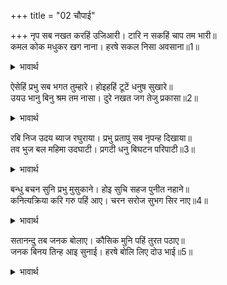 +++
title = "02 चौपाई"

+++
नृप सब नखत करहिं उजिआरी। टारि न सकहिं चाप तम भारी॥  
कमल कोक मधुकर खग नाना। हरषे सकल निसा अवसाना॥1॥  

<details><summary>भावार्थ</summary>

सब राजा रूपी तारे उजाला (मन्द प्रकाश) करते हैं, पर वे धनुष रूपी महान अन्धकार को हटा नहीं सकते। रात्रि का अन्त होने से जैसे कमल, चकवे, भौंरे और नाना प्रकार के पक्षी हर्षित हो रहे हैं॥1॥  
</details>

ऐसेहिं प्रभु सब भगत तुम्हारे। होइहहिं टूटें धनुष सुखारे॥  
उयउ भानु बिनु श्रम तम नासा। दुरे नखत जग तेजु प्रकासा॥2॥  

<details><summary>भावार्थ</summary>

वैसे ही हे प्रभो! आपके सब भक्त धनुष टूटने पर सुखी होङ्गे। सूर्य उदय हुआ, बिना ही परिश्रम अन्धकार नष्ट हो गया। तारे छिप गए, संसार में तेज का प्रकाश हो गया॥2॥  
</details>

रबि निज उदय ब्याज रघुराया। प्रभु प्रतापु सब नृपन्ह दिखाया॥  
तव भुज बल महिमा उदघाटी। प्रगटी धनु बिघटन परिपाटी॥3॥  

<details><summary>भावार्थ</summary>

हे रघुनाथजी! सूर्य ने अपने उदय के बहाने सब राजाओं को प्रभु (आप) का प्रताप दिखलाया है। आपकी भुजाओं के बल की महिमा को उद्घाटित करने (खोलकर दिखाने) के लिए ही धनुष तोडने की यह पद्धति प्रकट हुई है॥3॥  
</details>

बन्धु बचन सुनि प्रभु मुसुकाने। होइ सुचि सहज पुनीत नहाने॥  
कनित्यक्रिया करि गरु पहिं आए। चरन सरोज सुभग सिर नाए॥4॥  

<details><summary>भावार्थ</summary>

भाई के वचन सुनकर प्रभु मुस्कुराए। फिर स्वभाव से ही पवित्र श्री रामजी ने शौच से निवृत्त होकर स्नान किया और नित्यकर्म करके वे गुरुजी के पास आए। आकर उन्होन्ने गुरुजी के सुन्दर चरण कमलों में सिर नवाया॥4॥  
</details>

सतानन्दु तब जनक बोलाए। कौसिक मुनि पहिं तुरत पठाए॥  
जनक बिनय तिन्ह आइ सुनाई। हरषे बोलि लिए दोउ भाई॥5॥  

<details><summary>भावार्थ</summary>

 तब जनकजी ने शतानन्दजी को बुलाया और उन्हें तुरन्त ही विश्वामित्र मुनि के पास भेजा। उन्होन्ने आकर जनकजी की विनती सुनाई। विश्वामित्रजी ने हर्षित होकर दोनों भाइयों को बुलाया॥5॥
</details>

